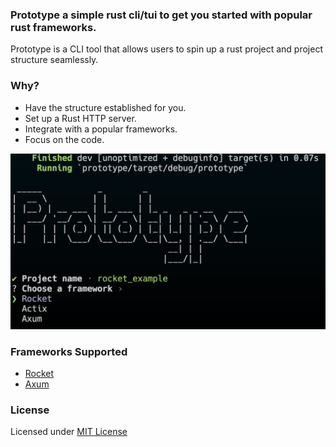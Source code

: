 ### Prototype a simple rust cli/tui to get you started with popular rust frameworks.

Prototype is a CLI tool that allows users to spin up a rust project and project structure seamlessly. 

### Why?

- Have the structure established for you.
- Set up a Rust HTTP server.
- Integrate with a popular frameworks.
- Focus on the code.


![Starter Image](./pub/tui.png)

### Frameworks Supported

- [Rocket](https://github.com/SergioBenitez/Rocket)
- [Axum](https://github.com/tokio-rs/axum)


### License

Licensed under [MIT License](./LICENSE)
